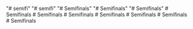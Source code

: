 "# semifi" 
"# semifi" 
"# Semifinals" 
"# Semifinals" 
"# Semifinals" 
#   S e m i f i n a l s  
 #   S e m i f i n a l s  
 #   S e m i f i n a l s  
 #   S e m i f i n a l s  
 #   S e m i f i n a l s  
 #   S e m i f i n a l s  
 #   S e m i f i n a l s  
 